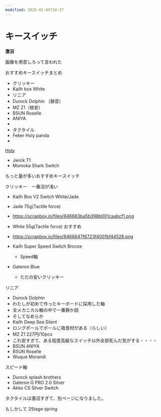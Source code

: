```yaml
---
modified: 2025-01-05T18:37
---
```

# キースイッチ

**激沼**

画像を用意しろって言われた

おすすめキースイッチまとめ

- クリッキー  
- Kailh box White  
- リニア  
- Durock Dolphin （静音）  
- MZ Z1（格安）  
- BSUN Roselle  
- ANIYA  
-  
- タクタイル  
- Feker Holy panda  
-  
[Holy](https://www.notion.soPanda)  
- Jwick T1  
- Momoka Shark Switch  

もっと量が多いおすすめキースイッチ

クリッキー　一番沼が浅い

- Kailh Box V2 Switch White/Jade  
- Jade 75g(Tactile force)  
- https://scrapbox.io/files/646663ba5b398b001caabcf1.png  
- White 55g(Tactile force) おすすめ  
- https://scrapbox.io/files/6466647f6723f4001bf44528.png  

- Kailh Super Speed Switch Bronze
    - Speed軸
- Gateron Blue
    - ただの安いクリッキー

リニア

- Durock Dolphin  
- わたしが初めて作ったキーボードに採用した軸  
- 全メカニカル軸の中で一番静か説  
- そしてなめらか  
- Kailh Deep Sea Silent  
- ロングポールでポールに吸音材がある（らしい）  
- MZ Z1 227円/10pcs  
- これ安すぎて、ある程度高級なスイッチ以外全部死んだ気がする・・・・  
- BSUN ANIYA  
- BSUN Roselle  
- Wuque Morandi  

スピード軸

- Durock splash brothers  
- Gateron G PRO 2.0 Silver  
- Akko CS Silver Switch  

タクタイルは激沼すぎて、別ページになりました。

もしかして 2Stage spring